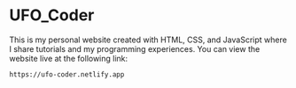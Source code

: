 # UFO_Coder

This is my personal website created with HTML, CSS, and JavaScript where I share tutorials and my programming experiences. You can view the website live at the following link:

```diff
https://ufo-coder.netlify.app
```
